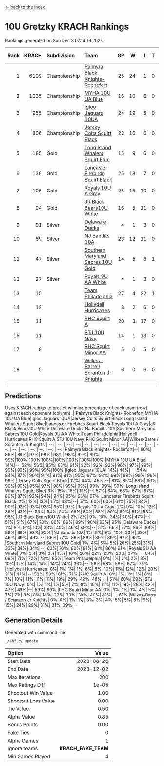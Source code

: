 [<- back to the index](readme.md)
# 10U Gretzky KRACH Rankings
Rankings generated on Sun Dec  3 07:14:16 2023.

Rank|KRACH|Subdivision|Team|GP|W|L|T|OTW|OTL|SoS|Exp Wins|Win Diff
---:|---:|:---|:---|---:|---:|---:|---:|---:|---:|---:|---:|---:
1|6109|Championship|[Palmyra Black Knights- Rochefort](https://gamesheetstats.com/seasons/3659/teams/140260/schedule)|25|24|1|0|0|1|307|24.8|-0.0
2|1035|Championship|[MYHA 10U UA Blue](https://gamesheetstats.com/seasons/3659/teams/140258/schedule)|16|10|6|0|0|0|1728|10.8|-0.0
3|955|Championship|[Igloo Jaguars 10UA](https://gamesheetstats.com/seasons/3659/teams/140253/schedule)|24|19|5|0|0|1|535|19.8|-0.0
4|806|Championship|[Jersey Colts Squirt Black](https://gamesheetstats.com/seasons/3659/teams/140254/schedule)|22|16|6|0|1|0|831|16.8|-0.0
5|185|Gold|[Long Island Whalers Squirt Blue](https://gamesheetstats.com/seasons/3659/teams/140257/schedule)|15|9|6|0|0|0|908|9.9|0.0
6|139|Gold|[Lancaster Firebirds Squirt Black](https://gamesheetstats.com/seasons/3659/teams/140256/schedule)|25|18|7|0|2|1|349|18.9|0.0
7|106|Gold|[Royals 10U A Gray](https://gamesheetstats.com/seasons/3659/teams/140262/schedule)|25|15|10|0|1|1|416|15.9|0.0
8|94|Gold|[JR Black Bears10U White](https://gamesheetstats.com/seasons/3659/teams/140255/schedule)|16|5|11|0|1|1|1397|5.9|0.0
9|91|Silver|[Delaware Ducks](https://gamesheetstats.com/seasons/3659/teams/140218/schedule)|4|1|3|0|0|0|3669|1.9|0.0
10|89|Silver|[NJ Bandits 10A](https://gamesheetstats.com/seasons/3659/teams/140259/schedule)|23|12|11|0|0|1|281|12.9|0.0
11|47|Silver|[Southern Maryland Sabres 10U Gold](https://gamesheetstats.com/seasons/3659/teams/140263/schedule)|14|5|8|1|2|0|188|6.4|0.0
12|27|Silver|[Royals 9U AA White](https://gamesheetstats.com/seasons/3659/teams/140225/schedule)|4|1|3|0|0|0|343|1.9|0.0
13|15||[Team Philadelphia](https://gamesheetstats.com/seasons/3659/teams/140265/schedule)|27|4|22|1|0|2|888|5.4|0.0
14|12||[Hollydell Hurricanes](https://gamesheetstats.com/seasons/3659/teams/140220/schedule)|8|2|6|0|0|0|242|2.9|0.0
15|11||[RHC Squirt A](https://gamesheetstats.com/seasons/3659/teams/140261/schedule)|20|3|17|0|1|0|204|3.9|0.0
16|11||[STJ 10U Navy](https://gamesheetstats.com/seasons/3659/teams/140264/schedule)|14|1|13|0|0|0|1409|1.9|0.0
17|8||[RHC Squirt Minor AA](https://gamesheetstats.com/seasons/3659/teams/140224/schedule)|5|0|5|0|0|0|339|0.9|0.0
18|5||[Wilkes-Barre / Scranton Jr Knights](https://gamesheetstats.com/seasons/3659/teams/140228/schedule)|6|0|6|0|0|0|1803|0.9|0.0

## Predictions
Uses KRACH ratings to predict winning percentage of each team (row) against each opponent (column).
||Palmyra Black Knights- Rochefort|MYHA 10U UA Blue|Igloo Jaguars 10UA|Jersey Colts Squirt Black|Long Island Whalers Squirt Blue|Lancaster Firebirds Squirt Black|Royals 10U A Gray|JR Black Bears10U White|Delaware Ducks|NJ Bandits 10A|Southern Maryland Sabres 10U Gold|Royals 9U AA White|Team Philadelphia|Hollydell Hurricanes|RHC Squirt A|STJ 10U Navy|RHC Squirt Minor AA|Wilkes-Barre / Scranton Jr Knights
| --: | --: | --: | --: | --: | --: | --: | --: | --: | --: | --: | --: | --: | --: | --: | --: | --: | --: | --: 
|Palmyra Black Knights- Rochefort|--| 86%| 86%| 88%| 97%| 98%| 98%| 98%| 99%| 99%| 99%|100%|100%|100%|100%|100%|100%|100%
|MYHA 10U UA Blue| 14%|--| 52%| 56%| 85%| 88%| 91%| 92%| 92%| 92%| 96%| 97%| 99%| 99%| 99%| 99%| 99%|100%
|Igloo Jaguars 10UA| 14%| 48%|--| 54%| 84%| 87%| 90%| 91%| 91%| 91%| 95%| 97%| 98%| 99%| 99%| 99%| 99%| 99%
|Jersey Colts Squirt Black| 12%| 44%| 46%|--| 81%| 85%| 88%| 90%| 90%| 90%| 95%| 97%| 98%| 99%| 99%| 99%| 99%| 99%
|Long Island Whalers Squirt Blue|  3%| 15%| 16%| 19%|--| 57%| 64%| 66%| 67%| 67%| 80%| 87%| 92%| 94%| 94%| 95%| 96%| 97%
|Lancaster Firebirds Squirt Black|  2%| 12%| 13%| 15%| 43%|--| 57%| 60%| 60%| 61%| 75%| 84%| 90%| 92%| 93%| 93%| 95%| 97%
|Royals 10U A Gray|  2%|  9%| 10%| 12%| 36%| 43%|--| 53%| 54%| 54%| 69%| 80%| 88%| 90%| 90%| 91%| 93%| 96%
|JR Black Bears10U White|  2%|  8%|  9%| 10%| 34%| 40%| 47%|--| 51%| 51%| 67%| 78%| 86%| 89%| 89%| 90%| 93%| 95%
|Delaware Ducks|  1%|  8%|  9%| 10%| 33%| 40%| 46%| 49%|--| 51%| 66%| 77%| 86%| 88%| 89%| 89%| 92%| 95%
|NJ Bandits 10A|  1%|  8%|  9%| 10%| 33%| 39%| 46%| 49%| 49%|--| 66%| 77%| 86%| 88%| 89%| 89%| 92%| 95%
|Southern Maryland Sabres 10U Gold|  1%|  4%|  5%|  5%| 20%| 25%| 31%| 33%| 34%| 34%|--| 63%| 76%| 80%| 81%| 81%| 86%| 91%
|Royals 9U AA White|  0%|  3%|  3%|  3%| 13%| 16%| 20%| 22%| 23%| 23%| 37%|--| 64%| 69%| 71%| 72%| 78%| 85%
|Team Philadelphia|  0%|  1%|  2%|  2%|  8%| 10%| 12%| 14%| 14%| 14%| 24%| 36%|--| 56%| 58%| 58%| 67%| 76%
|Hollydell Hurricanes|  0%|  1%|  1%|  1%|  6%|  8%| 10%| 11%| 12%| 12%| 20%| 31%| 44%|--| 52%| 53%| 61%| 71%
|RHC Squirt A|  0%|  1%|  1%|  1%|  6%|  7%| 10%| 11%| 11%| 11%| 19%| 29%| 42%| 48%|--| 51%| 60%| 69%
|STJ 10U Navy|  0%|  1%|  1%|  1%|  5%|  7%|  9%| 10%| 11%| 11%| 19%| 28%| 42%| 47%| 49%|--| 59%| 69%
|RHC Squirt Minor AA|  0%|  1%|  1%|  1%|  4%|  5%|  7%|  7%|  8%|  8%| 14%| 22%| 33%| 39%| 40%| 41%|--| 61%
|Wilkes-Barre / Scranton Jr Knights|  0%|  0%|  1%|  1%|  3%|  3%|  4%|  5%|  5%|  5%|  9%| 15%| 24%| 29%| 31%| 31%| 39%|--

## Generation Details

Generated with command line:
```
./ahf.py update
```

| Option | Value |
| :----- | ----: |
| Start Date | 2023-08-26 |
| End Date | 2023-12-02 |
| Max Iterations | 200 |
| Max Ratings Diff | 1e-05 |
| Shootout Win Value | 1.00 |
| Shootout Loss Value | 0.00 |
| Tie Value | 0.50 |
| Alpha Value | 0.85 |
| Bonus Points | 0.00 |
| Fake Ties | 0 |
| Alpha Games | 1 |
| Ignore teams | __KRACH_FAKE_TEAM__ |
| Min Games Played | 4 |

